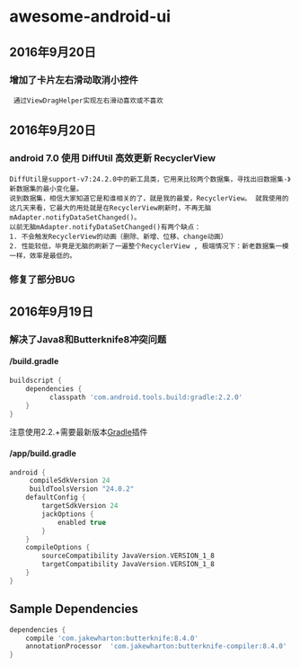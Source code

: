 # awesome-android-ui

## 2016年9月20日

###  增加了卡片左右滑动取消小控件
     通过ViewDragHelper实现左右滑动喜欢或不喜欢

## 2016年9月20日

### android 7.0 使用 DiffUtil 高效更新 RecyclerView
    DiffUtil是support-v7:24.2.0中的新工具类，它用来比较两个数据集，寻找出旧数据集-》新数据集的最小变化量。 
    说到数据集，相信大家知道它是和谁相关的了，就是我的最爱，RecyclerView。 就我使用的这几天来看，它最大的用处就是在RecyclerView刷新时，不再无脑mAdapter.notifyDataSetChanged()。 
    以前无脑mAdapter.notifyDataSetChanged()有两个缺点：
    1. 不会触发RecyclerView的动画（删除、新增、位移、change动画）
    2. 性能较低，毕竟是无脑的刷新了一遍整个RecyclerView , 极端情况下：新老数据集一模一样，效率是最低的。
### 修复了部分BUG

## 2016年9月19日

### 解决了Java8和Butterknife8冲突问题

#### /build.gradle
```groovy
buildscript {
    dependencies {
          classpath 'com.android.tools.build:gradle:2.2.0'
    }
}
```
 注意使用2.2.+需要最新版本[Gradle](http://www.javadoc.io/doc/com.android.tools.build/gradle/)插件
#### /app/build.gradle
```groovy
android {
     compileSdkVersion 24
     buildToolsVersion "24.0.2"
    defaultConfig {
        targetSdkVersion 24
        jackOptions {
            enabled true
        }
    }
    compileOptions {
        sourceCompatibility JavaVersion.VERSION_1_8
        targetCompatibility JavaVersion.VERSION_1_8
    }
}
```

## Sample Dependencies
```groovy
dependencies {
    compile 'com.jakewharton:butterknife:8.4.0'
    annotationProcessor  'com.jakewharton:butterknife-compiler:8.4.0'
}
```